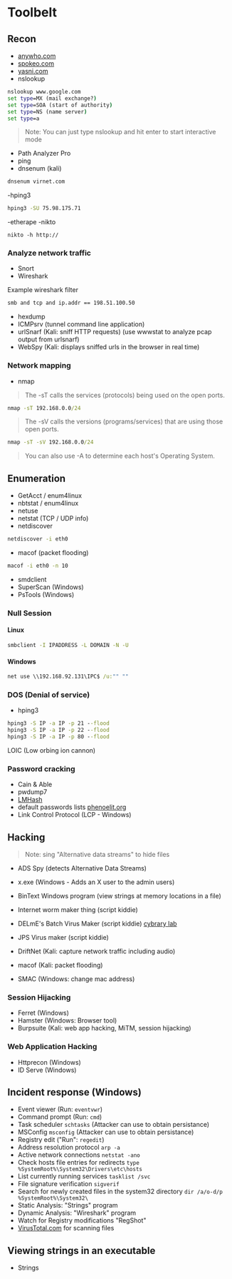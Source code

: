 # Toolbelt

## Recon

- [anywho.com](https://www.anywho.com)
- [spokeo.com](https://www.spokeo.com)
- [yasni.com](https://www.yasni.com)
- nslookup

```cmd
nslookup www.google.com
set type=MX (mail exchange?)
set type=SOA (start of authority)
set type=NS (name server)
set type=a
```

> Note: You can just type nslookup and hit enter to start interactive mode

- Path Analyzer Pro
- ping
- dnsenum (kali)

```cmd
dnsenum virnet.com
```

-hping3

```cmd
hping3 -SU 75.98.175.71
```

-etherape
-nikto

```
nikto -h http://
```

### Analyze network traffic

- Snort
- Wireshark

Example wireshark filter

```txt
smb and tcp and ip.addr == 198.51.100.50
```

- hexdump
- ICMPsrv (tunnel command line application)
- urlSnarf (Kali: sniff HTTP requests) (use wwwstat to analyze pcap output from urlsnarf)
- WebSpy (Kali: displays sniffed urls in the browser in real time)

### Network mapping

- nmap

> The -sT calls the services (protocols) being used on the open ports.

```cmd
nmap -sT 192.168.0.0/24
```

> The -sV calls the versions (programs/services) that are using those open ports.

```cmd
nmap -sT -sV 192.168.0.0/24
```

> You can also use -A to determine each host's Operating System.

## Enumeration

- GetAcct / enum4linux
- nbtstat / enum4linux
- netuse
- netstat (TCP / UDP info)
- netdiscover

```cmd
netdiscover -i eth0
```

- macof (packet flooding)

```cmd
macof -i eth0 -n 10
```

- smdclient
- SuperScan (Windows)
- PsTools (Windows)

### Null Session

#### Linux

```cmd
smbclient -I IPADDRESS -L DOMAIN -N -U
```

#### Windows

```cmd
net use \\192.168.92.131\IPC$ /u:"" ""
```

### DOS (Denial of service)

- hping3

```cmd
hping3 -S IP -a IP -p 21 --flood
hping3 -S IP -a IP -p 22 --flood
hping3 -S IP -a IP -p 80 --flood
```

LOIC (Low orbing ion cannon)

### Password cracking

- Cain & Able
- pwdump7
- [LMHash](http://www.tobtu.com/lmntlm.php)
- default passwords lists [phenoelit.org](http://www.phenoelit.org/dpl/dpl.html)
- Link Control Protocol (LCP - Windows)

## Hacking

> Note: sing "Alternative data streams" to hide files

- ADS Spy (detects Alternative Data Streams)
- x.exe (Windows - Adds an X user to the admin users)

- BinText Windows program (view strings at memory locations in a file)

- Internet worm maker thing (script kiddie)
- DELmE's Batch Virus Maker (script kiddie) [cybrary lab](https://www.cybrary.it/video/viruses-worms-delme-lab/)
- JPS Virus maker (script kiddie)
- DriftNet (Kali: capture network traffic including audio)
- macof (Kali: packet flooding)
- SMAC (Windows: change mac address)

### Session Hijacking

- Ferret (Windows)
- Hamster (Windows: Browser tool)
- Burpsuite (Kali: web app hacking, MiTM, session hijacking)

### Web Application Hacking

- Httprecon (Windows)
- ID Serve (Windows)

## Incident response (Windows)

- Event viewer (Run: `eventvwr`)
- Command prompt (Run: `cmd`)
- Task scheduler `schtasks` (Attacker can use to obtain persistance)
- MSConfig `msconfig` (Attacker can use to obtain persistance)
- Registry edit ("Run": `regedit`)
- Address resolution protocol `arp -a`
- Active network connections `netstat -ano`
- Check hosts file entries for redirects `type %SystemRoot%\System32\Drivers\etc\hosts`
- List currently running services `tasklist /svc`
- File signature verification `sigverif`
- Search for newly created files in the system32 directory `dir /a/o-d/p %SystemRoot%\System32\`
- Static Analysis: "Strings" program
- Dynamic Analysis: "Wireshark" program
- Watch for Registry modifications "RegShot"
- [VirusTotal.com](http://www.VirusTotal.com) for scanning files

## Viewing strings in an executable

- Strings